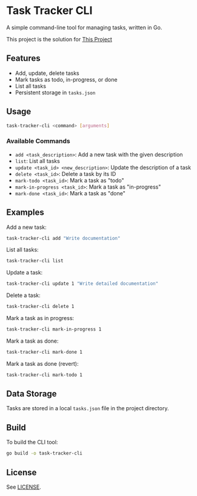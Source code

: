 # Task Tracker CLI

A simple command-line tool for managing tasks, written in Go.

This project is the solution for [This Project](https://roadmap.sh/projects/task-tracker)

## Features
- Add, update, delete tasks
- Mark tasks as todo, in-progress, or done
- List all tasks
- Persistent storage in `tasks.json`

## Usage

```sh
task-tracker-cli <command> [arguments]
```

### Available Commands

- `add <task_description>`: Add a new task with the given description
- `list`: List all tasks
- `update <task_id> <new_description>`: Update the description of a task
- `delete <task_id>`: Delete a task by its ID
- `mark-todo <task_id>`: Mark a task as "todo"
- `mark-in-progress <task_id>`: Mark a task as "in-progress"
- `mark-done <task_id>`: Mark a task as "done"

## Examples

Add a new task:
```sh
task-tracker-cli add "Write documentation"
```

List all tasks:
```sh
task-tracker-cli list
```

Update a task:
```sh
task-tracker-cli update 1 "Write detailed documentation"
```

Delete a task:
```sh
task-tracker-cli delete 1
```

Mark a task as in progress:
```sh
task-tracker-cli mark-in-progress 1
```

Mark a task as done:
```sh
task-tracker-cli mark-done 1
```

Mark a task as done (revert):
```sh
task-tracker-cli mark-todo 1
```

## Data Storage
Tasks are stored in a local `tasks.json` file in the project directory.

## Build

To build the CLI tool:
```sh
go build -o task-tracker-cli
```

## License
See [LICENSE](../LICENSE).
